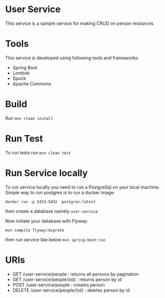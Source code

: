 # User Service

This service is a sample service for making CRUD on person resources


# Tools

This service is developed using following tools and frameworks:
- Spring Boot
- Lombok
- Spock
- Apache Commons 


# Build
Run `mvn clean install`

# Run Test
To run tests run `mvn clean test` 


# Run Service locally

To run service locally you need to run a PostgreSql on your local machine.
Simple way to run postgres is to run a docker image:

`docker run -p 5433:5432  postgres:latest`

then create a database namely `user-service`

Now initiate your database with Flyway:
 
 `mvn compile flyway:migrate`

then run service like below
 `mvn spring-boot:run`
 
# URIs
- GET /user-service/people : returns all persons by pagination
- GET /user-service/people/{id} : returns person by id
- POST /user-service/people : creates person
- DELETE /user-service/people/{id} : deletes person by id






